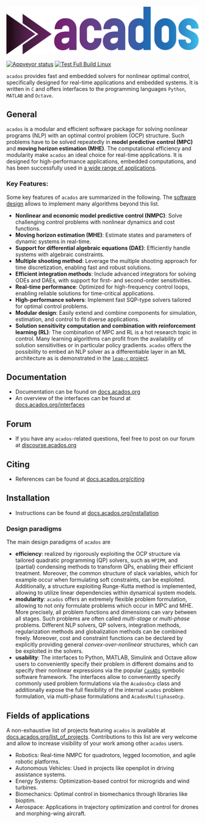 <!-- # acados -->

![](docs/_static/acados_logo.png)
<!-- [![Travis Status](https://secure.travis-ci.org/acados/acados.png?branch=master)](http://travis-ci.org/acados/acados) -->
[![Appveyor status](https://ci.appveyor.com/api/projects/status/q0b2nohk476u5clg?svg=true)](https://ci.appveyor.com/project/roversch/acados)
[![Test Full Build Linux](https://github.com/ArgoJ/acados/actions/workflows/full_build.yml/badge.svg)](https://github.com/ArgoJ/acados/actions/workflows/full_build.yml)
<!-- [![codecov](https://codecov.io/gh/acados/acados/branch/master/graph/badge.svg)](https://codecov.io/gh/acados/acados) -->

`acados` provides fast and embedded solvers for nonlinear optimal control, specifically designed for real-time applications and embedded systems.
It is written in `C` and offers interfaces to the programming languages `Python`, `MATLAB` and `Octave`.

## General
`acados` is a modular and efficient software package for solving nonlinear programs (NLP) with an optimal control problem (OCP) structure.
Such problems have to be solved repeatedly in **model predictive control (MPC)** and **moving horizon estimation (MHE)**.
The computational efficiency and modularity make `acados` an ideal choice for real-time applications.
It is designed for high-performance applications, embedded computations, and has been successfully used in [a wide range of applications](#fields-of-applications).

### Key Features:
Some key features of `acados` are summarized in the following.
The [software design](#design-paradigms) allows to implement many algorithms beyond this list.
- **Nonlinear and economic model predictive control (NMPC)**: Solve challenging control problems with nonlinear dynamics and cost functions.
- **Moving horizon estimation (MHE)**: Estimate states and parameters of dynamic systems in real-time.
- **Support for differential algebraic equations (DAE)**: Efficiently handle systems with algebraic constraints.
- **Multiple shooting method**: Leverage the multiple shooting approach for time discretization, enabling fast and robust solutions.
- **Efficient integration methods**: Include advanced integrators for solving ODEs and DAEs, with support for first- and second-order sensitivities.
- **Real-time performance**: Optimized for high-frequency control loops, enabling reliable solutions for time-critical applications.
- **High-performance solvers**: Implement fast SQP-type solvers tailored for optimal control problems.
- **Modular design**: Easily extend and combine components for simulation, estimation, and control to fit diverse applications.
- **Solution sensitivity computation and combination with reinforcement learning (RL)**: The combination of MPC and RL is a hot research topic in control. Many learning algorithms can profit from the availability of solution sensitivities or in particular policy gradients.
`acados` offers the possibility to embed an NLP solver as a differentiable layer in an ML architecture as is demonstrated in the [`leap-c` project](https://github.com/leap-c/leap-c).

## Documentation
- Documentation can be found on [docs.acados.org](https://docs.acados.org/)
- An overview of the interfaces can be found at [docs.acados.org/interfaces](https://docs.acados.org/interfaces)

## Forum
- If you have any `acados`-related questions, feel free to post on our forum at [discourse.acados.org](https://discourse.acados.org/)

## Citing
- References can be found at [docs.acados.org/citing](https://docs.acados.org/citing)

## Installation
- Instructions can be found at
[docs.acados.org/installation](https://docs.acados.org/installation)

### Design paradigms
The main design paradigms of `acados` are
- **efficiency**: realized by rigorously exploiting the OCP structure via tailored quadratic programming (QP) solvers, such as `HPIPM`, and (partial) condensing methods to transform QPs, enabling their efficient treatment.
Moreover, the common structure of slack variables, which for example occur when formulating soft constraints, can be exploited.
Additionally, a structure exploiting Runge-Kutta method is implemented, allowing to utilize linear dependencies within dynamical system models.
- **modularity**:
`acados` offers an extremely flexible problem formulation, allowing to not only formulate problems which occur in MPC and MHE.
More precisely, all problem functions and dimensions can vary between all stages.
Such problems are often called *multi-stage* or *multi-phase* problems.
Different NLP solvers, QP solvers, integration methods, regularization methods and globalization methods can be combined freely.
Moreover, cost and constraint functions can be declared by explicitly providing general *convex-over-nonlinear* structures, which can be exploited in the solvers.
- **usability**: The interfaces to Python, MATLAB, Simulink and Octave allow users to conveniently specify their problem in different domains and to specify their nonlinear expressions via the popular [`CasADi`](https://web.casadi.org/) symbolic software framework.
The interfaces allow to conveniently specify commonly used problem formulations via the `AcadosOcp` class and additionally expose the full flexibility of the internal `acados` problem formulation, via multi-phase formulations and `AcadosMultiphaseOcp`.

## Fields of applications
A non-exhaustive list of projects featuring `acados` is available at [docs.acados.org/list_of_projects](https://docs.acados.org/list_of_projects/index.html).
Contributions to this list are very welcome and allow to increase visibility of your work among other `acados` users.
- Robotics: Real-time NMPC for quadrotors, legged locomotion, and agile robotic platforms.
- Autonomous Vehicles: Used in projects like openpilot in driving assistance systems.
- Energy Systems: Optimization-based control for microgrids and wind turbines.
- Biomechanics: Optimal control in biomechanics through libraries like bioptim.
- Aerospace: Applications in trajectory optimization and control for drones and morphing-wing aircraft.
